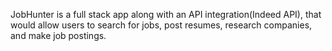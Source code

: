 JobHunter is a full stack app along with an API integration(Indeed API), that would allow users to search for jobs, post resumes, research companies, and make job postings.

